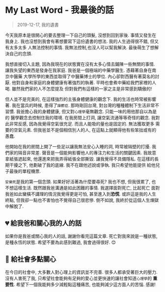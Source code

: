 # My Last Word - 我最後的話
> 2019-12-17, 我的遺書

今天我原本是很開心的要去整理一下自己的頭髮, 沒想到回到家後. 事情又發生在我身上.
我也沒想到我會有著想要寫下這份遺書的想法. 我的人生過得很不錯, 但又有太多太多
人無法控制的事情. 我無法控制,也沒人可以幫我解決. 最後萌生了想解決自己的念頭.

我想直接切入主題, 因為我現在的狀態實在沒有太多心情去鋪陳一些無關的事情. 
讓我失望的東西是發身在我家庭. 我爸是一個極端的中藥學醫生. 憑藉著自身在南京中醫藥
大學所學的東西並取得了中醫藥博士的學位. 內心卻對西醫有著莫名的討厭.
他對自身和家庭的身體健康有著強烈的執著. 平時也會煮中藥給我們家裡的人喝.
雖然我們家的人不怎麼提及 但對我們有這樣的一家之主是非常感到驕傲的!

但人並不是完美的, 在這樣強烈的主張身體健康的觀念下. 我的生活也時常被影響著.
我在當兵的時候, 患得了`躁鬱症`. 那時剛回台灣, 對台灣的種種體制下生活非常不習慣.
我爸擔心我的身體健康, 但又對`心理學`毫無觀念. 只能一味的用他那自以為是的
醫學觀念去控制住我的環境. 在我房間上打洞, 讓空氣流通等等奇怪的觀念. 
我對此非常反感, 因為我覺得空氣很充足. 而且人能吸的量也是固定的. 無法獲取更多
需要的空氣元素. 但我爸並不是個相信別人的人, 在這點上就顯得他有些笨拙或有的愚蠢.

他開始在我的房間上開了一些足以讓我無法安心入睡的洞, 時常被隔壁的打擾. 
我們家的隔音非常差. 聲音是一個能夠影響他人的專注力和生活的關鍵因素.
我故意拿紙張遮起來, 他還進來把我弄得紙張全部撕毀. 讓我覺得不具備隱私.
在這樣的長期干擾之下, 他劃破了我的底線. 我不在跟他述說或爭執. 我只希望他能提供
給他兒子最後的單程機票.

`安樂死`是我的第一個念頭. 如果好好活著為什麼要尋死? 我也不想, 但我很累了,
也不想這樣生活. 既然跟我爸溝通是如此困難的事情. 我選擇面對死亡, 比起死亡
面對我爸如此蠻橫不講理的情況我覺得更是可怕, 甚至進入到**恐慌**. 
或許這是我的人生終點, 但我卻一點也不害怕也不覺得自己很悲慘. 
倒不如說, 我終於從這個人生煉獄中解脫了.

## :broken_heart: 給我爸和關心我的人的話

如果你是我爸或關心我的人的話, 謝謝你看完這篇文章. 死亡對我來說是一種狀態,
是種永恆的狀態. 希望不要為此感到難過, 我會過得很好. :blush:

## :pray: 給社會多點關心

在今日的社會中, 大多數人對心理上的資訊並不完善. 很多人都承受著巨大的壓力.
沒有人害死了我, 只希望社會能夠有足夠的愛心並更快速的讓社會知道`心理學`的
**重要性**. 希望下一個我能夠多少減輕點這種痛苦, 也能夠減少這方面人的苦惱.
感謝!
